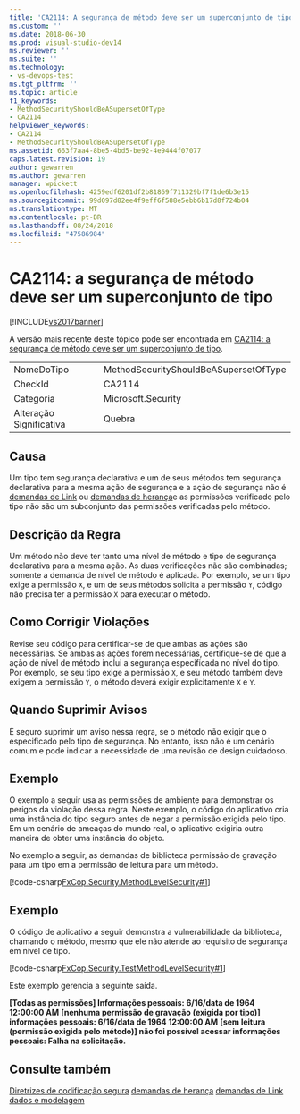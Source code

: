 ```yaml
---
title: 'CA2114: A segurança de método deve ser um superconjunto de tipo | Microsoft Docs'
ms.custom: ''
ms.date: 2018-06-30
ms.prod: visual-studio-dev14
ms.reviewer: ''
ms.suite: ''
ms.technology:
- vs-devops-test
ms.tgt_pltfrm: ''
ms.topic: article
f1_keywords:
- MethodSecurityShouldBeASupersetOfType
- CA2114
helpviewer_keywords:
- CA2114
- MethodSecurityShouldBeASupersetOfType
ms.assetid: 663f7aa4-8be5-4bd5-be92-4e9444f07077
caps.latest.revision: 19
author: gewarren
ms.author: gewarren
manager: wpickett
ms.openlocfilehash: 4259edf6201df2b81869f711329bf7f1de6b3e15
ms.sourcegitcommit: 99d097d82ee4f9eff6f588e5ebb6b17d8f724b04
ms.translationtype: MT
ms.contentlocale: pt-BR
ms.lasthandoff: 08/24/2018
ms.locfileid: "47586984"
---
```

# <a name="ca2114-method-security-should-be-a-superset-of-type"></a>CA2114: a segurança de método deve ser um superconjunto de tipo
[!INCLUDE[vs2017banner](../includes/vs2017banner.md)]

A versão mais recente deste tópico pode ser encontrada em [CA2114: a segurança de método deve ser um superconjunto de tipo](https://docs.microsoft.com/visualstudio/code-quality/ca2114-method-security-should-be-a-superset-of-type).

|||
|-|-|
|NomeDoTipo|MethodSecurityShouldBeASupersetOfType|
|CheckId|CA2114|
|Categoria|Microsoft.Security|
|Alteração Significativa|Quebra|

## <a name="cause"></a>Causa
 Um tipo tem segurança declarativa e um de seus métodos tem segurança declarativa para a mesma ação de segurança e a ação de segurança não é [demandas de Link](http://msdn.microsoft.com/library/a33fd5f9-2de9-4653-a4f0-d9df25082c4d) ou [demandas de herança](http://msdn.microsoft.com/en-us/28b9adbb-8f08-4f10-b856-dbf59eb932d9)e as permissões verificado pelo tipo não são um subconjunto das permissões verificadas pelo método.

## <a name="rule-description"></a>Descrição da Regra
 Um método não deve ter tanto uma nível de método e tipo de segurança declarativa para a mesma ação. As duas verificações não são combinadas; somente a demanda de nível de método é aplicada. Por exemplo, se um tipo exige a permissão `X`, e um de seus métodos solicita a permissão `Y`, código não precisa ter a permissão `X` para executar o método.

## <a name="how-to-fix-violations"></a>Como Corrigir Violações
 Revise seu código para certificar-se de que ambas as ações são necessárias. Se ambas as ações forem necessárias, certifique-se de que a ação de nível de método inclui a segurança especificada no nível do tipo. Por exemplo, se seu tipo exige a permissão `X`, e seu método também deve exigem a permissão `Y`, o método deverá exigir explicitamente `X` e `Y`.

## <a name="when-to-suppress-warnings"></a>Quando Suprimir Avisos
 É seguro suprimir um aviso nessa regra, se o método não exigir que o especificado pelo tipo de segurança. No entanto, isso não é um cenário comum e pode indicar a necessidade de uma revisão de design cuidadoso.

## <a name="example"></a>Exemplo
 O exemplo a seguir usa as permissões de ambiente para demonstrar os perigos da violação dessa regra. Neste exemplo, o código do aplicativo cria uma instância do tipo seguro antes de negar a permissão exigida pelo tipo. Em um cenário de ameaças do mundo real, o aplicativo exigiria outra maneira de obter uma instância do objeto.

 No exemplo a seguir, as demandas de biblioteca permissão de gravação para um tipo em a permissão de leitura para um método.

 [!code-csharp[FxCop.Security.MethodLevelSecurity#1](../snippets/csharp/VS_Snippets_CodeAnalysis/FxCop.Security.MethodLevelSecurity/cs/FxCop.Security.MethodLevelSecurity.cs#1)]

## <a name="example"></a>Exemplo
 O código de aplicativo a seguir demonstra a vulnerabilidade da biblioteca, chamando o método, mesmo que ele não atende ao requisito de segurança em nível de tipo.

 [!code-csharp[FxCop.Security.TestMethodLevelSecurity#1](../snippets/csharp/VS_Snippets_CodeAnalysis/FxCop.Security.TestMethodLevelSecurity/cs/FxCop.Security.TestMethodLevelSecurity.cs#1)]

 Este exemplo gerencia a seguinte saída.

 **[Todas as permissões] Informações pessoais: 6/16/data de 1964 12:00:00 AM**
 **[nenhuma permissão de gravação (exigida por tipo)] informações pessoais: 6/16/data de 1964 12:00:00 AM**
 **[sem leitura (permissão exigida pelo método)] não foi possível acessar informações pessoais: Falha na solicitação.**
## <a name="see-also"></a>Consulte também
 [Diretrizes de codificação segura](http://msdn.microsoft.com/library/4f882d94-262b-4494-b0a6-ba9ba1f5f177) [demandas de herança](http://msdn.microsoft.com/en-us/28b9adbb-8f08-4f10-b856-dbf59eb932d9) [demandas de Link](http://msdn.microsoft.com/library/a33fd5f9-2de9-4653-a4f0-d9df25082c4d) [dados e modelagem](http://msdn.microsoft.com/library/8c37635d-e2c1-4b64-a258-61d9e87405e6)



